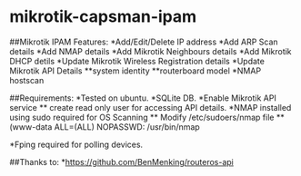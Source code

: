 mikrotik-capsman-ipam
=============

##Mikrotik IPAM Features:
*Add/Edit/Delete IP address
*Add ARP Scan details
*Add NMAP details
*Add Mikrotik Neighbours details
*Add Mikrotik DHCP detils
*Update Mikrotik Wireless Registration details
*Update Mikrotik API Details
**system identity
**routerboard model
*NMAP hostscan

##Requirements:
*Tested on ubuntu.
*SQLite DB.
*Enable Mikrotik API service
**	create read only user for accessing API details.
*NMAP installed using sudo required for OS Scanning
**	Modify /etc/sudoers/nmap file 
**	(www-data ALL=(ALL) NOPASSWD: /usr/bin/nmap

*Fping required for polling devices.

##Thanks to:
*https://github.com/BenMenking/routeros-api

